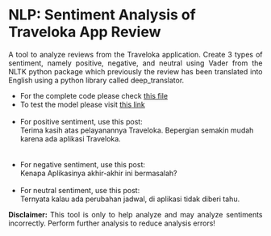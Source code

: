 # NLP: Sentiment Analysis of Traveloka App Review

<p style='text-align: justify;'>
A tool to analyze reviews from the Traveloka application. Create 3 types of sentiment, namely positive, negative, and neutral using Vader from the NLTK python package which previously the review has been translated into English using a python library called deep_translator.
</p>

- For the complete code please check [this file](https://github.com/MaruliHTGL/Analysis-Sentiment-of-Deepseek-Posts/blob/c176f5d49c1a46840d43c8bfdb5c8ba436d1628c/Deepseek%20English%20Sentiment.ipynb)
- To test the model please visit [this link](https://deepseeksentiment.streamlit.app/)    <br> <br>
- For positive sentiment, use this post:
  <br>
  Terima kasih atas pelayanannya Traveloka. Bepergian semakin mudah karena ada aplikasi Traveloka.	
  <br>
  <br>
- For negative sentiment, use this post:
  <br>
  Kenapa Aplikasinya akhir-akhir ini bermasalah?
  <br>
  <br>
- For neutral sentiment, use this post:
  <br>
  Ternyata kalau ada perubahan jadwal, di aplikasi tidak diberi tahu.
  
<p style='text-align: justify;'>
<strong> Disclaimer: </strong> This tool is only to help analyze and may analyze sentiments incorrectly. Perform further analysis to reduce analysis errors!
</p>
